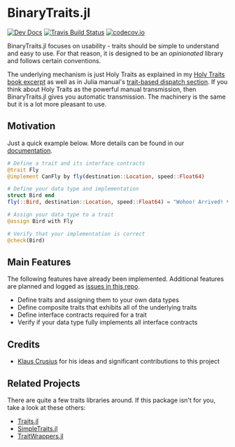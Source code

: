 # BinaryTraits.jl

[![Dev Docs](https://img.shields.io/badge/docs-dev-blue.svg)](https://tk3369.github.io/BinaryTraits.jl/dev)
[![Travis Build Status](https://travis-ci.org/tk3369/BinaryTraits.jl.svg?branch=master)](https://travis-ci.org/tk3369/BinaryTraits.jl)
[![codecov.io](http://codecov.io/github/tk3369/BinaryTraits.jl/coverage.svg?branch=master)](http://codecov.io/github/tk3369/BinaryTraits.jl?branch=master)


BinaryTraits.jl focuses on usability - traits should be simple to understand and easy to use.
For that reason, it is designed to be an *opinionated* library and follows certain conventions.

The underlying mechanism is just Holy Traits as explained in my
[Holy Traits book excerpt](https://ahsmart.com/pub/holy-traits-design-patterns-and-best-practice-book.html)
as well as in Julia manual's
[trait-based dispatch section](https://docs.julialang.org/en/v1/manual/methods/#Trait-based-dispatch-1).
If you think about Holy Traits as the powerful manual transmission, then BinaryTraits.jl
gives you automatic transmission.  The machinery is the same but it is a lot more pleasant
to use.

## Motivation

Just a quick example below.  More details can be found
in our [documentation](https://tk3369.github.io/BinaryTraits.jl/dev).

```julia
# Define a trait and its interface contracts
@trait Fly
@implement CanFly by fly(destination::Location, speed::Float64)

# Define your data type and implementation
struct Bird end
fly(::Bird, destination::Location, speed::Float64) = "Wohoo! Arrived! 🐦"

# Assign your data type to a trait
@assign Bird with Fly

# Verify that your implementation is correct
@check(Bird)
```

## Main Features

The following features have already been implemented.  Additional features are planned
and logged as [issues in this repo](https://github.com/tk3369/BinaryTraits.jl/issues).

* Define traits and assigning them to your own data types
* Define composite traits that exhibits all of the underlying traits
* Define interface contracts required for a trait
* Verify if your data type fully implements all interface contracts

## Credits

* [Klaus Crusius](https://github.com/KlausC) for his ideas and significant contributions to this project

## Related Projects

There are quite a few traits libraries around.  If this package isn't for
you, take a look at these others:

* [Traits.jl](https://github.com/schlichtanders/Traits.jl)
* [SimpleTraits.jl](https://github.com/mauro3/SimpleTraits.jl)
* [TraitWrappers.jl](https://github.com/xiaodaigh/TraitWrappers.jl)

